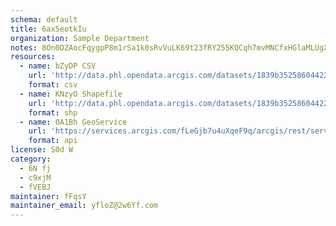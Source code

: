 ```yaml
---
schema: default
title: 6ax5eotkIu 
organization: Sample Department 
notes: 8On0DZAocFqygpP8m1rSa1k0sRvVuLK69t23fRY255KQCqh7mvMNCfxHGlaMLUgXy7IzVTJklUBt4WET9sShj3AIdoBbdDzFZ4nx 
resources:
  - name: bZyDP CSV
    url: 'http://data.phl.opendata.arcgis.com/datasets/1839b35258604422b0b520cbb668df0d_0.csv'
    format: csv
  - name: KNzyO Shapefile
    url: 'http://data.phl.opendata.arcgis.com/datasets/1839b35258604422b0b520cbb668df0d_0.zip'
    format: shp
  - name: 0A1Bh GeoService
    url: 'https://services.arcgis.com/fLeGjb7u4uXqeF9q/arcgis/rest/services/Air_Monitoring_Stations/FeatureServer/0/query'
    format: api
license: S0d W 
category:
  - 6N fj 
  - c9xjM 
  - fVEBJ 
maintainer: fFqsY  
maintainer_email: yfloZ@2w6Yf.com
---
```

